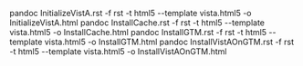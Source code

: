 pandoc InitializeVistA.rst -f rst -t html5 --template vista.html5 -o InitializeVistA.html
pandoc InstallCache.rst -f rst -t html5 --template vista.html5 -o InstallCache.html
pandoc InstallGTM.rst -f rst -t html5 --template vista.html5 -o InstallGTM.html
pandoc InstallVistAOnGTM.rst -f rst -t html5 --template vista.html5 -o InstallVistAOnGTM.html
